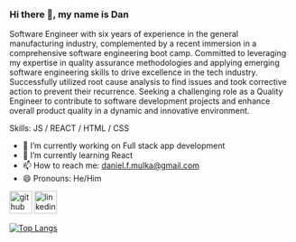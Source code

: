 ### Hi there 👋, my name is Dan
Software Engineer with six years of experience in the general manufacturing industry, complemented by a recent immersion in a comprehensive software engineering boot camp. Committed to leveraging my expertise in quality assurance methodologies and applying emerging software engineering skills to drive excellence in the tech industry. Successfully utilized root cause analysis to find issues and took corrective action to prevent their recurrence. Seeking a challenging role as a Quality Engineer to contribute to software development projects and enhance overall product quality in a dynamic and innovative environment.


Skills: JS / REACT / HTML / CSS

- 🔭 I’m currently working on Full stack app development 
- 🌱 I’m currently learning React 
- 📫 How to reach me: daniel.f.mulka@gmail.com 
- 😄 Pronouns: He/Him 


[<img src='https://cdn.jsdelivr.net/npm/simple-icons@3.0.1/icons/github.svg' alt='github' height='40'>](https://github.com/Dmulka)  [<img src='https://cdn.jsdelivr.net/npm/simple-icons@3.0.1/icons/linkedin.svg' alt='linkedin' height='40'>](https://www.linkedin.com/in/www.linkedin.com/in/danielmulka/)  

[![Top Langs](https://github-readme-stats.vercel.app/api/top-langs/?username=Dmulka)](https://github.com/anuraghazra/github-readme-stats)


